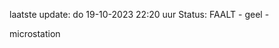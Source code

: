 laatste update: 
do 19-10-2023 22:20   uur 
Status: FAALT - geel - 
<div class="service Y">microstation</div>